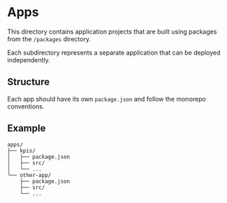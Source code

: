 # Apps

This directory contains application projects that are built using packages from the `/packages` directory.

Each subdirectory represents a separate application that can be deployed independently.

## Structure

Each app should have its own `package.json` and follow the monorepo conventions.

## Example

```
apps/
├── kpis/
│   ├── package.json
│   ├── src/
│   └── ...
└── other-app/
    ├── package.json
    ├── src/
    └── ...
``` 